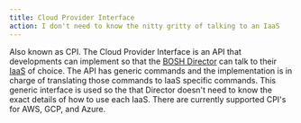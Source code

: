```yaml
---
title: Cloud Provider Interface
action: I don't need to know the nitty gritty of talking to an IaaS
---
```


Also known as CPI. The Cloud Provider Interface is an API that developments can implement so that the [BOSH Director](/bosh-director/) can talk to their [IaaS](/infrastructure-as-a-service/) of choice. The API has generic commands and the implementation is in charge of translating those commands to IaaS specific commands. This generic interface is used so the that Director doesn't need to know the exact details of how to use each IaaS. There are currently supported CPI's for AWS, GCP, and Azure.
